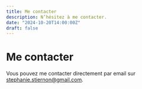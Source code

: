 ```yaml
---
title: Me contacter
description: N’hésitez à me contacter.
date: "2024-10-20T14:00:00Z"
draft: false
---
```


# Me contacter

Vous pouvez me contacter directement par email sur [stephanie.stiernon@gmail.com](mailto:stephanie.stiernon@gmail.com).
